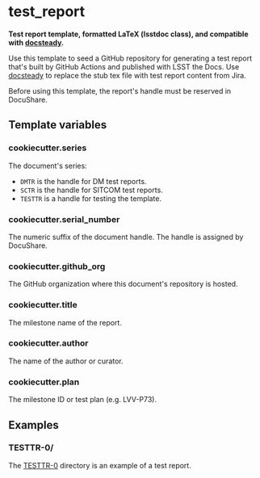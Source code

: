 # test_report

**Test report template, formatted LaTeX (lsstdoc class), and compatible with [docsteady](https://github.com/lsst-dm/docsteady).**

Use this template to seed a GitHub repository for generating a test report that's built by GitHub Actions and published with LSST the Docs.
Use [docsteady](https://github.com/lsst-dm/docsteady) to replace the stub tex file with test report content from Jira.

Before using this template, the report's handle must be reserved in DocuShare.

## Template variables

### cookiecutter.series

The document's series:

- `DMTR` is the handle for DM test reports.
- `SCTR` is the handle for SITCOM test reports.
- `TESTTR` is a handle for testing the template.

### cookiecutter.serial_number

The numeric suffix of the document handle.
The handle is assigned by DocuShare.

### cookiecutter.github_org

The GitHub organization where this document's repository is hosted.

### cookiecutter.title

The milestone name of the report.

### cookiecutter.author

The name of the author or curator.

### cookiecutter.plan

The milestone ID or test plan (e.g. LVV-P73).

## Examples

### TESTTR-0/

The [TESTTR-0](TESTTR-0) directory is an example of a test report.
